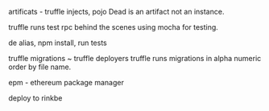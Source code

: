 artificats - truffle injects, pojo
Dead is an artifact not an instance.

truffle runs test rpc behind the scenes
using mocha for testing.

de alias, npm install, run tests

truffle migrations ~ truffle deployers
truffle runs migrations in alpha numeric order by file name.

epm - ethereum package manager

deploy to rinkbe